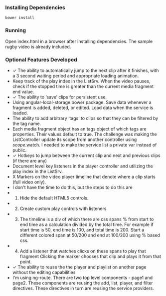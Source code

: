 ### Installing Dependencies

``bower install``

### Running

Open index.html in a browser after installing dependencies. The sample rugby video is already included.

### Optional Features Developed

* ✓ The ability to automatically jump to the next clip after it finishes, with a 3 second waiting period and appropriate loading animation.
 * Keep track of the play index in the ListSrv. When the video pauses, check if the stopped time is greater than the current media fragment end value.
* ✓ The ability to ‘save’ clips for persistent use.
 * Using angular-local-storage bower package. Save data whenever a fragment is added, deleted, or edited. Load data when the service is loaded. 
* The ability to add arbitrary ‘tags’ to clips so that they can be filtered by the tag name.
 * Each media fragment object has an tags object of which tags are properties. Their values default to true. The challenge was making the ListController update its scope from another controller using $scope.$watch. I needed to make the service list a private var instead of public. 
* ✓ Hotkeys to jump between the current clip and next and previous clips (if there are any)
 *  Document level key listeners in the player controller and utilizing the play index in the ListSrv. 
* X Markers on the video player timeline that denote where a clip starts (full video only).
 * I don't have the time to do this, but the steps to do this are
  * 1. Hide the default HTML5 controls. 
  * 2. Create custom play controls with listeners
  * 3. The timeline is a div of which there are css spans % from start to end time as a calculation divided by the total time. For example if start time is 50, end time is 100, and total time is 200. Start a different colored span at 50/200 and end at 100/200 using % based css.
  * 4. Add a listener that watches clicks on these spans to play that fragment
Clicking the marker chooses that clip and plays it from that point.
* ✓ The ability to reuse the the player and playlist on another page without the editing capabilities
 * I'm using ng-route. There are two top level components - page1 and page2. These components are reusing the add, list, player, and filter directives. These directives in turn are reusing the service providers. 


